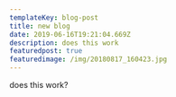```yaml
---
templateKey: blog-post
title: new blog
date: 2019-06-16T19:21:04.669Z
description: does this work
featuredpost: true
featuredimage: /img/20180817_160423.jpg
---
```

does this work?
